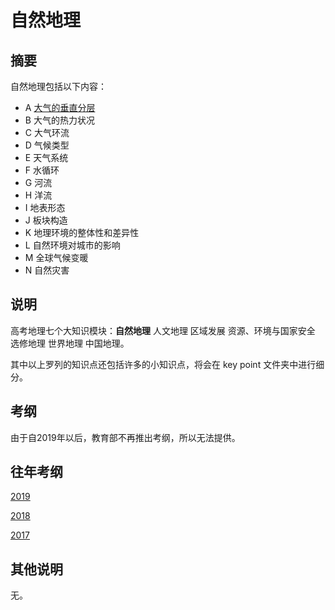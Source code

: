 # 自然地理

## 摘要

自然地理包括以下内容：

- A [大气的垂直分层](https://github.com/microseyuyu/High_School/blob/Geography/自然地理/key%20point/大气的垂直分层.md)
- B 大气的热力状况
- C 大气环流
- D 气候类型
- E 天气系统
- F 水循环
- G 河流
- H 洋流
- I 地表形态
- J 板块构造
- K 地理环境的整体性和差异性
- L 自然环境对城市的影响
- M 全球气候变暖
- N 自然灾害

## 说明

高考地理七个大知识模块：**自然地理** 人文地理 区域发展 资源、环境与国家安全 选修地理 世界地理 中国地理。

其中以上罗列的知识点还包括许多的小知识点，将会在 key point 文件夹中进行细分。

## 考纲

由于自2019年以后，教育部不再推出考纲，所以无法提供。

## 往年考纲

[2019](https://gaokao.neea.edu.cn/html1/report/19012/5851-1.htm)

[2018](https://gaokao.neea.edu.cn/html1/report/1712/8569-1.htm)

[2017](https://www.neea.edu.cn/res/Home/structure/09157081f85704cfab9a86e0ce3cea46.pdf)

## 其他说明

无。

